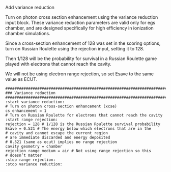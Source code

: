 
Add variance reduction

Turn on photon cross section enhancement using the variance reduction input block. 
These variance reduction parameters are valid only for egs chamber, 
and are designed specifically for high efficiency in ionization chamber simulations.

Since a cross-section enhancement of 128 was set in the scoring options, 
turn on Russian Roulette using the rejection input, 
setting it to 128. 

Then 1/128 will be the probability for survival in a Russian Roulette game played with electrons that cannot reach the cavity.

We will not be using electron range rejection, so set Esave to the same value as ECUT.

```
##############################################################################
### Variance reduction
##############################################################################
:start variance reduction:
# Turn on photon cross-section enhancement (xcse)
cs enhancement = 1
# Turn on Russian Roulette for electrons that cannot reach the cavity
:start range rejection:
rejection = 128 # 1/128 is the Russian Roulette survival probability
Esave = 0.521 # The energy below which electrons that are in the
# cavity and cannot escape the current region
# are immediate discarded and energy deposited
# 0.521 (same as ecut) implies no range rejection
cavity geometry = chamber
rejection range medium = air # Not using range rejection so this
# doesn’t matter
:stop range rejection:
:stop variance reduction:
```
